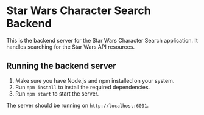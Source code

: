 # Star Wars Character Search Backend

This is the backend server for the Star Wars Character Search application. It handles searching for the Star Wars API resources.

## Running the backend server

1. Make sure you have Node.js and npm installed on your system.
2. Run `npm install` to install the required dependencies.
3. Run `npm start` to start the server.

The server should be running on `http://localhost:6001`.
